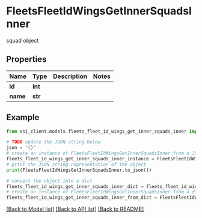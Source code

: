 # FleetsFleetIdWingsGetInnerSquadsInner

squad object

## Properties

Name | Type | Description | Notes
------------ | ------------- | ------------- | -------------
**id** | **int** |  | 
**name** | **str** |  | 

## Example

```python
from esi_client.models.fleets_fleet_id_wings_get_inner_squads_inner import FleetsFleetIdWingsGetInnerSquadsInner

# TODO update the JSON string below
json = "{}"
# create an instance of FleetsFleetIdWingsGetInnerSquadsInner from a JSON string
fleets_fleet_id_wings_get_inner_squads_inner_instance = FleetsFleetIdWingsGetInnerSquadsInner.from_json(json)
# print the JSON string representation of the object
print(FleetsFleetIdWingsGetInnerSquadsInner.to_json())

# convert the object into a dict
fleets_fleet_id_wings_get_inner_squads_inner_dict = fleets_fleet_id_wings_get_inner_squads_inner_instance.to_dict()
# create an instance of FleetsFleetIdWingsGetInnerSquadsInner from a dict
fleets_fleet_id_wings_get_inner_squads_inner_from_dict = FleetsFleetIdWingsGetInnerSquadsInner.from_dict(fleets_fleet_id_wings_get_inner_squads_inner_dict)
```
[[Back to Model list]](../README.md#documentation-for-models) [[Back to API list]](../README.md#documentation-for-api-endpoints) [[Back to README]](../README.md)


